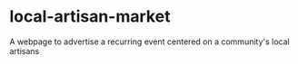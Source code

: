 # local-artisan-market
A webpage to advertise a recurring event centered on a community's local artisans
